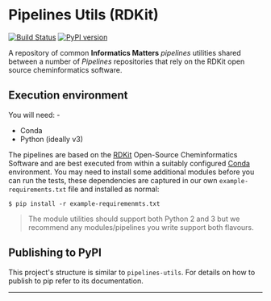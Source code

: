 # Pipelines Utils (RDKit)

[![Build Status](https://travis-ci.com/InformaticsMatters/pipelines-utils-rdkit.svg?branch=master)](https://travis-ci.com/InformaticsMatters/pipelines-utils-rdkit)
[![PyPI version](https://badge.fury.io/py/im-pipelines-utils-rdkit.svg)](https://badge.fury.io/py/im-pipelines-utils-rdkit)

A repository of common **Informatics Matters** _pipelines_ utilities shared
between a number of _Pipelines_ repositories that rely on the RDKit
open source cheminformatics software.

## Execution environment
You will need: -

-   Conda
-   Python (ideally v3)

The pipelines are based on the [RDKit] Open-Source Cheminformatics Software
and are best executed from within a suitably configured [Conda] environment.
You may need to install some additional modules before you can run the tests,
these dependencies are captured in our own `example-requirements.txt` file and
installed as normal:

    $ pip install -r example-requiremenmts.txt

>   The module utilities should support both Python 2 and 3 but we recommend
    any modules/pipelines you write support both flavours.

## Publishing to PyPI
This project's structure is similar to `pipelines-utils`. For details
on how to publish to pip refer to its documentation.

---

[Conda]: https://conda.io/docs/
[RDKit]: http://www.rdkit.org

